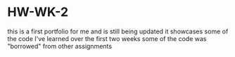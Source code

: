 # HW-WK-2
this is a first portfolio for me and is still being updated
it showcases some of the code I've learned over the first two weeks
some of the code was "borrowed" from other assignments 
